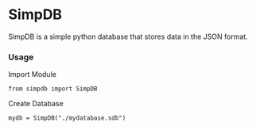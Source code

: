 # SimpDB
SimpDB is a simple python database that stores data in the JSON format.
### Usage
Import Module
```
from simpdb import SimpDB
```
Create Database
```
mydb = SimpDB("./mydatabase.sdb")
```
